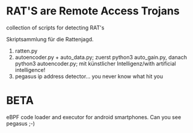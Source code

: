 # RAT'S are Remote Access Trojans  
collection of scripts for detecting RAT's  

Skriptsammlung für die Rattenjagd.  
1. ratten.py  
2. autoencoder.py + auto_data.py; zuerst python3 auto_gain.py, danach python3 autoencoder.py; mit künstlicher Intelligenz/with artificial intelligence! 
3. pegasus ip address detector... you never know what hit you
# BETA
eBPF code loader and executor for android smartphones. Can you see pegasus ;-)

